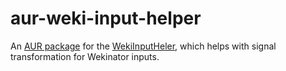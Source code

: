 # aur-weki-input-helper

An [AUR package](https://aur.archlinux.org/packages/weki-input-helper/) for the [WekiInputHeler](http://www.wekinator.org/input-helper/), which helps with signal transformation for Wekinator inputs.
